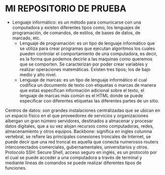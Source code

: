 # MI REPOSITORIO DE PRUEBA

* Lenguaje informático: es un método para comunicarse con una computadora y existen diferentes tipos como; los lenguajes de programación, de comandos, de estilos, de bases de datos, de marcado, etc.
  * Lenguaje de programación: es un tipo de lenguaje informático que se utiliza para crear programas que ejecutan algoritmos los cuales pueden controlar el comportamiento de una computadora, es decir, es la forma que podemos decirle a las maquinas como queremos que se comporten. Se caracterizan por poder crear variables y realizar operaciones matemáticas. Existen tres tipos; los de bajo medio y alto nivel.
  *	Lenguaje de marcas: es un tipo de lenguaje informático el cual codifica un documento de texto con etiquetas o marcas de manera que estas especifican información adicional sobre el texto, el lenguaje de marcas más común es el HTML donde se puede especificar con diferentes etiquetas las diferentes partes de un sitio.

Centros de datos: son grandes instalaciones centralizadas que se ubican en un espacio físico en el que proveedores de servicios y organizaciones albergan un gran número servidores, destinados a almacenar y procesar datos digitales, que a su vez alojan recursos como computadoras, redes, almacenamiento y otros equipos.
Backbone: significa en ingles columna vertebral, se refiere las principales conexiones troncales de Internet, se puede decir que una red troncal es aquella que conecta numerosos routers interconectados comerciales, gubernamentales, universitarios y otros.
Protocolo SSH: Secure Shell, acceso seguro en inglés, es un protocolo por el cual se puede acceder a una computadora a través de terminal y mediante líneas de comandos se puede realizar diferentes tipos de funciones.
